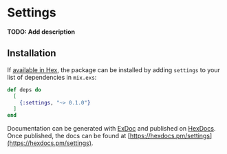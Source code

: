 # Settings

**TODO: Add description**

## Installation

If [available in Hex](https://hex.pm/docs/publish), the package can be installed
by adding `settings` to your list of dependencies in `mix.exs`:

```elixir
def deps do
  [
    {:settings, "~> 0.1.0"}
  ]
end
```

Documentation can be generated with [ExDoc](https://github.com/elixir-lang/ex_doc)
and published on [HexDocs](https://hexdocs.pm). Once published, the docs can
be found at [https://hexdocs.pm/settings](https://hexdocs.pm/settings).

